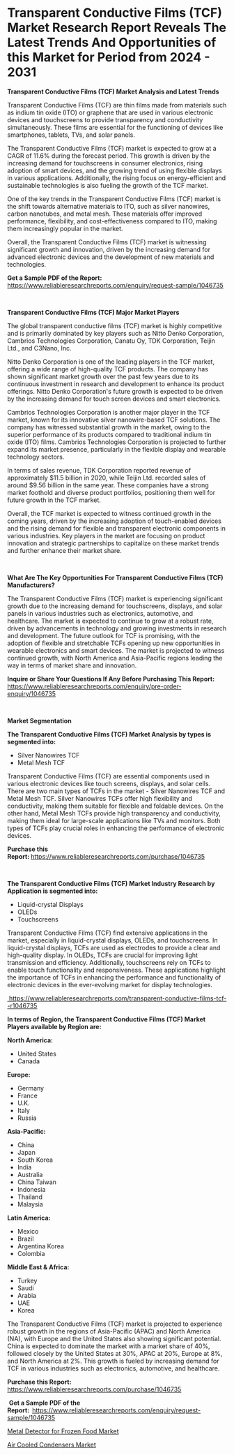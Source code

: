 <p><h1>Transparent Conductive Films (TCF) Market Research Report Reveals The Latest Trends And Opportunities of this Market for Period from 2024 - 2031</h1></p><p><strong>Transparent Conductive Films (TCF) Market Analysis and Latest Trends</strong></p>
<p><p>Transparent Conductive Films (TCF) are thin films made from materials such as indium tin oxide (ITO) or graphene that are used in various electronic devices and touchscreens to provide transparency and conductivity simultaneously. These films are essential for the functioning of devices like smartphones, tablets, TVs, and solar panels.</p><p>The Transparent Conductive Films (TCF) market is expected to grow at a CAGR of 11.6% during the forecast period. This growth is driven by the increasing demand for touchscreens in consumer electronics, rising adoption of smart devices, and the growing trend of using flexible displays in various applications. Additionally, the rising focus on energy-efficient and sustainable technologies is also fueling the growth of the TCF market.</p><p>One of the key trends in the Transparent Conductive Films (TCF) market is the shift towards alternative materials to ITO, such as silver nanowires, carbon nanotubes, and metal mesh. These materials offer improved performance, flexibility, and cost-effectiveness compared to ITO, making them increasingly popular in the market.</p><p>Overall, the Transparent Conductive Films (TCF) market is witnessing significant growth and innovation, driven by the increasing demand for advanced electronic devices and the development of new materials and technologies.</p></p>
<p><strong>Get a Sample PDF of the Report:&nbsp;</strong> <a href="https://www.reliableresearchreports.com/enquiry/request-sample/1046735">https://www.reliableresearchreports.com/enquiry/request-sample/1046735</a></p>
<p>&nbsp;</p>
<p><strong>Transparent Conductive Films (TCF) Major Market Players</strong></p>
<p><p>The global transparent conductive films (TCF) market is highly competitive and is primarily dominated by key players such as Nitto Denko Corporation, Cambrios Technologies Corporation, Canatu Oy, TDK Corporation, Teijin Ltd., and C3Nano, Inc.</p><p>Nitto Denko Corporation is one of the leading players in the TCF market, offering a wide range of high-quality TCF products. The company has shown significant market growth over the past few years due to its continuous investment in research and development to enhance its product offerings. Nitto Denko Corporation's future growth is expected to be driven by the increasing demand for touch screen devices and smart electronics.</p><p>Cambrios Technologies Corporation is another major player in the TCF market, known for its innovative silver nanowire-based TCF solutions. The company has witnessed substantial growth in the market, owing to the superior performance of its products compared to traditional indium tin oxide (ITO) films. Cambrios Technologies Corporation is projected to further expand its market presence, particularly in the flexible display and wearable technology sectors.</p><p>In terms of sales revenue, TDK Corporation reported revenue of approximately $11.5 billion in 2020, while Teijin Ltd. recorded sales of around $9.56 billion in the same year. These companies have a strong market foothold and diverse product portfolios, positioning them well for future growth in the TCF market.</p><p>Overall, the TCF market is expected to witness continued growth in the coming years, driven by the increasing adoption of touch-enabled devices and the rising demand for flexible and transparent electronic components in various industries. Key players in the market are focusing on product innovation and strategic partnerships to capitalize on these market trends and further enhance their market share.</p></p>
<p>&nbsp;</p>
<p><strong>What Are The Key Opportunities For Transparent Conductive Films (TCF) Manufacturers?</strong></p>
<p><p>The Transparent Conductive Films (TCF) market is experiencing significant growth due to the increasing demand for touchscreens, displays, and solar panels in various industries such as electronics, automotive, and healthcare. The market is expected to continue to grow at a robust rate, driven by advancements in technology and growing investments in research and development. The future outlook for TCF is promising, with the adoption of flexible and stretchable TCFs opening up new opportunities in wearable electronics and smart devices. The market is projected to witness continued growth, with North America and Asia-Pacific regions leading the way in terms of market share and innovation.</p></p>
<p><strong>Inquire or Share Your Questions If Any Before Purchasing This Report:</strong> <a href="https://www.reliableresearchreports.com/enquiry/pre-order-enquiry/1046735">https://www.reliableresearchreports.com/enquiry/pre-order-enquiry/1046735</a></p>
<p>&nbsp;</p>
<p><strong>Market Segmentation</strong></p>
<p><strong>The Transparent Conductive Films (TCF) Market Analysis by types is segmented into:</strong></p>
<p><ul><li>Silver Nanowires TCF</li><li>Metal Mesh TCF</li></ul></p>
<p><p>Transparent Conductive Films (TCF) are essential components used in various electronic devices like touch screens, displays, and solar cells. There are two main types of TCFs in the market - Silver Nanowires TCF and Metal Mesh TCF. Silver Nanowires TCFs offer high flexibility and conductivity, making them suitable for flexible and foldable devices. On the other hand, Metal Mesh TCFs provide high transparency and conductivity, making them ideal for large-scale applications like TVs and monitors. Both types of TCFs play crucial roles in enhancing the performance of electronic devices.</p></p>
<p><strong>Purchase this Report:&nbsp;</strong><a href="https://www.reliableresearchreports.com/purchase/1046735">https://www.reliableresearchreports.com/purchase/1046735</a></p>
<p>&nbsp;</p>
<p><strong>The Transparent Conductive Films (TCF) Market Industry Research by Application is segmented into:</strong></p>
<p><ul><li>Liquid-crystal Displays</li><li>OLEDs</li><li>Touchscreens</li></ul></p>
<p><p>Transparent Conductive Films (TCF) find extensive applications in the market, especially in liquid-crystal displays, OLEDs, and touchscreens. In liquid-crystal displays, TCFs are used as electrodes to provide a clear and high-quality display. In OLEDs, TCFs are crucial for improving light transmission and efficiency. Additionally, touchscreens rely on TCFs to enable touch functionality and responsiveness. These applications highlight the importance of TCFs in enhancing the performance and functionality of electronic devices in the ever-evolving market for display technologies.</p></p>
<p><a href="https://www.reliableresearchreports.com/transparent-conductive-films-tcf--r1046735">&nbsp;https://www.reliableresearchreports.com/transparent-conductive-films-tcf--r1046735</a></p>
<p><strong>In terms of Region, the Transparent Conductive Films (TCF) Market Players available by Region are:</strong></p>
<p>
    <p> <strong> North America: </strong>
        <ul>
            <li>United States</li>
            <li>Canada</li>
        </ul>
        </p> 
    <p> <strong> Europe: </strong>
        <ul>
            <li>Germany</li>
            <li>France</li>
            <li>U.K.</li>
            <li>Italy</li>
            <li>Russia</li>
        </ul>
        </p> 
    <p> <strong> Asia-Pacific: </strong>
        <ul>
            <li>China</li>
            <li>Japan</li>
            <li>South Korea</li>
            <li>India</li>
            <li>Australia</li>
            <li>China Taiwan</li>
            <li>Indonesia</li>
            <li>Thailand</li>
            <li>Malaysia</li>
        </ul>
        </p> 
    <p> <strong> Latin America: </strong>
        <ul>
            <li>Mexico</li>
            <li>Brazil</li>
            <li>Argentina Korea</li>
            <li>Colombia</li>
        </ul>
        </p> 
    <p> <strong> Middle East & Africa: </strong>
        <ul>
            <li>Turkey</li>
            <li>Saudi</li>
            <li>Arabia</li>
            <li>UAE</li>
            <li>Korea</li>
        </ul>
    </p>
    </p>
<p><p>The Transparent Conductive Films (TCF) market is projected to experience robust growth in the regions of Asia-Pacific (APAC) and North America (NA), with Europe and the United States also showing significant potential. China is expected to dominate the market with a market share of 40%, followed closely by the United States at 30%, APAC at 20%, Europe at 8%, and North America at 2%. This growth is fueled by increasing demand for TCF in various industries such as electronics, automotive, and healthcare.</p></p>
<p><strong>Purchase this Report: </strong><a href="https://www.reliableresearchreports.com/purchase/1046735">https://www.reliableresearchreports.com/purchase/1046735</a></p>
<p>&nbsp;<strong>Get a Sample PDF of the Report:&nbsp;&nbsp;</strong><a href="https://www.reliableresearchreports.com/enquiry/request-sample/1046735">https://www.reliableresearchreports.com/enquiry/request-sample/1046735</a></p>
<p><strong></strong></p>
<p><p><a href="https://github.com/yoshih12/Market-Research-Report-List-3/blob/main/metal-detector-for-frozen-food-market.md">Metal Detector for Frozen Food Market</a></p><p><a href="https://view.publitas.com/reportprime-1/air-cooled-condensers-market-outlook-industry-overview-and-forecast-2024-to-2031/">Air Cooled Condensers Market</a></p></p>